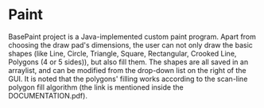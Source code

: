 # Paint

BasePaint project is a Java-implemented custom paint program. Apart from choosing the draw pad's dimensions, the user can not only draw 
the basic shapes (like Line, Circle, Triangle, Square, Rectangular, Crooked Line, Polygons (4 or 5 sides)), but also fill them. The 
shapes are all saved in an arraylist, and can be modified from the drop-down list on the right of the GUI. It is noted that the 
polygons' filling works according to the scan-line polygon fill algorithm (the link is mentioned inside the DOCUMENTATION.pdf).
